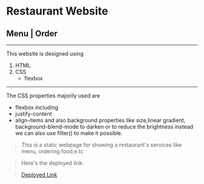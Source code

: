 # Restaurant Website
## Menu | Order
---
This website is designed using
1. HTML
2. CSS
    - flexbox
---
The CSS properties majorily used are 
- flexbox
including 
- justify-content
- align-items
and also 
background properties like 
size,linear gradient, background-blend-mode to darken or to reduce the brightness instead we can also use filter() to make it possible.
> This is a static webpage for showing a restaurant's services like menu, ordering food,e.tc

>Here's the deployed link:

>[Deployed Link](https://restaurant-me.netlify.app)
